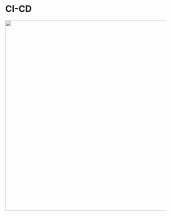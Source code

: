 # CI-CD

<img src="https://github.com/user-attachments/assets/37cd7c11-6cef-4885-983b-2107d408d4e0" width="600"/>




